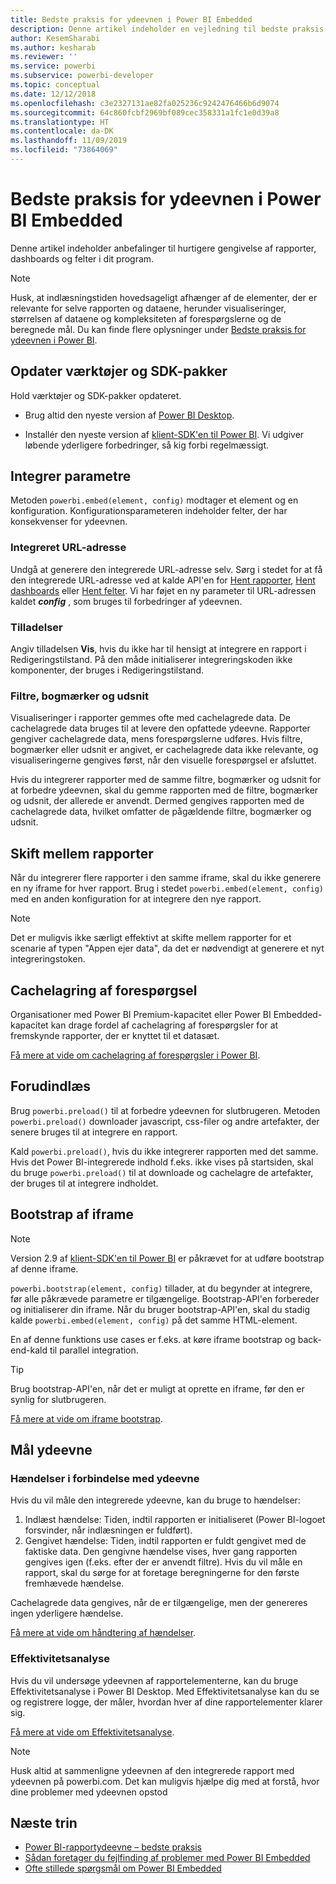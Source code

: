 ```yaml
---
title: Bedste praksis for ydeevnen i Power BI Embedded
description: Denne artikel indeholder en vejledning til bedste praksis for integreret analyse
author: KesemSharabi
ms.author: kesharab
ms.reviewer: ''
ms.service: powerbi
ms.subservice: powerbi-developer
ms.topic: conceptual
ms.date: 12/12/2018
ms.openlocfilehash: c3e2327131ae82fa025236c9242476466b6d9074
ms.sourcegitcommit: 64c860fcbf2969bf089cec358331a1fc1e0d39a8
ms.translationtype: HT
ms.contentlocale: da-DK
ms.lasthandoff: 11/09/2019
ms.locfileid: "73864069"
---
```

# <a name="power-bi-embedded-performance-best-practices"></a>Bedste praksis for ydeevnen i Power BI Embedded

Denne artikel indeholder anbefalinger til hurtigere gengivelse af rapporter, dashboards og felter i dit program.

> [!Note]
> Husk, at indlæsningstiden hovedsageligt afhænger af de elementer, der er relevante for selve rapporten og dataene, herunder visualiseringer, størrelsen af dataene og kompleksiteten af forespørgslerne og de beregnede mål. Du kan finde flere oplysninger under [Bedste praksis for ydeevnen i Power BI](../power-bi-reports-performance.md).

## <a name="update-tools-and-sdk-packages"></a>Opdater værktøjer og SDK-pakker

Hold værktøjer og SDK-pakker opdateret.

* Brug altid den nyeste version af [Power BI Desktop](https://powerbi.microsoft.com/desktop/).

* Installér den nyeste version af [klient-SDK'en til Power BI](https://github.com/Microsoft/PowerBI-JavaScript). Vi udgiver løbende yderligere forbedringer, så kig forbi regelmæssigt.

## <a name="embed-parameters"></a>Integrer parametre

Metoden `powerbi.embed(element, config)` modtager et element og en konfiguration. Konfigurationsparameteren indeholder felter, der har konsekvenser for ydeevnen.

### <a name="embed-url"></a>Integreret URL-adresse

Undgå at generere den integrerede URL-adresse selv. Sørg i stedet for at få den integrerede URL-adresse ved at kalde API'en for [Hent rapporter](/rest/api/power-bi/reports/getreportsingroup), [Hent dashboards](/rest/api/power-bi/dashboards/getdashboardsingroup) eller [Hent felter](/rest/api/power-bi/dashboards/gettilesingroup). Vi har føjet en ny parameter til URL-adressen kaldet **_config_** , som bruges til forbedringer af ydeevnen.

### <a name="permissions"></a>Tilladelser

Angiv tilladelsen **Vis**, hvis du ikke har til hensigt at integrere en rapport i Redigeringstilstand. På den måde initialiserer integreringskoden ikke komponenter, der bruges i Redigeringstilstand.

### <a name="filters-bookmarks-and-slicers"></a>Filtre, bogmærker og udsnit

Visualiseringer i rapporter gemmes ofte med cachelagrede data. De cachelagrede data bruges til at levere den opfattede ydeevne. Rapporter gengiver cachelagrede data, mens forespørgslerne udføres. Hvis filtre, bogmærker eller udsnit er angivet, er cachelagrede data ikke relevante, og visualiseringerne gengives først, når den visuelle forespørgsel er afsluttet.

Hvis du integrerer rapporter med de samme filtre, bogmærker og udsnit for at forbedre ydeevnen, skal du gemme rapporten med de filtre, bogmærker og udsnit, der allerede er anvendt. Dermed gengives rapporten med de cachelagrede data, hvilket omfatter de pågældende filtre, bogmærker og udsnit.

## <a name="switching-between-reports"></a>Skift mellem rapporter

Når du integrerer flere rapporter i den samme iframe, skal du ikke generere en ny iframe for hver rapport. Brug i stedet `powerbi.embed(element, config)` med en anden konfiguration for at integrere den nye rapport.

> [!NOTE]
> Det er muligvis ikke særligt effektivt at skifte mellem rapporter for et scenarie af typen "Appen ejer data", da det er nødvendigt at generere et nyt integreringstoken.

## <a name="query-caching"></a>Cachelagring af forespørgsel

Organisationer med Power BI Premium-kapacitet eller Power BI Embedded-kapacitet kan drage fordel af cachelagring af forespørgsler for at fremskynde rapporter, der er knyttet til et datasæt.

[Få mere at vide om cachelagring af forespørgsler i Power BI](../power-bi-query-caching.md).

## <a name="preload"></a>Forudindlæs

Brug `powerbi.preload()` til at forbedre ydeevnen for slutbrugeren. Metoden `powerbi.preload()` downloader javascript, css-filer og andre artefakter, der senere bruges til at integrere en rapport.

Kald `powerbi.preload()`, hvis du ikke integrerer rapporten med det samme. Hvis det Power BI-integrerede indhold f.eks. ikke vises på startsiden, skal du bruge `powerbi.preload()` til at downloade og cachelagre de artefakter, der bruges til at integrere indholdet.

## <a name="bootstrapping-the-iframe"></a>Bootstrap af iframe

> [!NOTE]
> Version 2.9 af [klient-SDK'en til Power BI](https://github.com/Microsoft/PowerBI-JavaScript) er påkrævet for at udføre bootstrap af denne iframe.

`powerbi.bootstrap(element, config)` tillader, at du begynder at integrere, før alle påkrævede parametre er tilgængelige. Bootstrap-API'en forbereder og initialiserer din iframe.
Når du bruger bootstrap-API'en, skal du stadig kalde `powerbi.embed(element, config)` på det samme HTML-element.

En af denne funktions use cases er f.eks. at køre iframe bootstrap og back-end-kald til parallel integration.
> [!TIP]
> Brug bootstrap-API'en, når det er muligt at oprette en iframe, før den er synlig for slutbrugeren.

[Få mere at vide om iframe bootstrap](https://github.com/Microsoft/PowerBI-JavaScript/wiki/Bootstrap-For-Better-Performance).

## <a name="measure-performance"></a>Mål ydeevne

### <a name="performance-events"></a>Hændelser i forbindelse med ydeevne

Hvis du vil måle den integrerede ydeevne, kan du bruge to hændelser:

1. Indlæst hændelse: Tiden, indtil rapporten er initialiseret (Power BI-logoet forsvinder, når indlæsningen er fuldført).
2. Gengivet hændelse: Tiden, indtil rapporten er fuldt gengivet med de faktiske data. Den gengivne hændelse vises, hver gang rapporten gengives igen (f.eks. efter der er anvendt filtre). Hvis du vil måle en rapport, skal du sørge for at foretage beregningerne for den første fremhævede hændelse.

Cachelagrede data gengives, når de er tilgængelige, men der genereres ingen yderligere hændelse.

[Få mere at vide om håndtering af hændelser](https://github.com/Microsoft/PowerBI-JavaScript/wiki/Handling-Events).

### <a name="performance-analyzer"></a>Effektivitetsanalyse

Hvis du vil undersøge ydeevnen af rapportelementerne, kan du bruge Effektivitetsanalyse i Power BI Desktop.
Med Effektivitetsanalyse kan du se og registrere logge, der måler, hvordan hver af dine rapportelementer klarer sig.

[Få mere at vide om Effektivitetsanalyse](../desktop-performance-analyzer.md).

> [!NOTE]
> Husk altid at sammenligne ydeevnen af den integrerede rapport med ydeevnen på powerbi.com. Det kan muligvis hjælpe dig med at forstå, hvor dine problemer med ydeevnen opstod

## <a name="next-steps"></a>Næste trin

* [Power BI-rapportydeevne – bedste praksis](../power-bi-reports-performance.md)
* [Sådan foretager du fejlfinding af problemer med Power BI Embedded](embedded-troubleshoot.md)
* [Ofte stillede spørgsmål om Power BI Embedded](embedded-faq.md)
